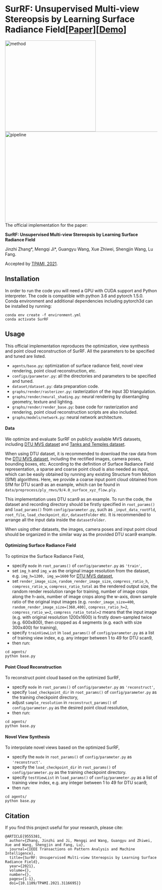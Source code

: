 # SurRF: Unsupervised Multi-view Stereopsis by Learning Surface Radiance Field[[Paper]](https://ieeexplore.ieee.org/document/9555381)[[Demo]()]

<img src="https://github.com/GuangyuWang99/SurRF/raw/main/media/method_1.png" width="300" height="300" alt="method"/><img align='right' src="https://github.com/GuangyuWang99/SurRF/raw/main/media/pipeline.png" width="700" height="300" alt="pipeline"/>

The official implementation for the paper:

**SurRF: Unsupervised Multi-view Stereopsis by Learning Surface Radiance Field**

Jinzhi Zhang\*, Mengqi Ji*, Guangyu Wang, Xue Zhiwei, Shengjin Wang, Lu Fang.

Accepted by [TPAMI, 2021](https://ieeexplore.ieee.org/document/9555381).

## Installation

In order to run the code you will need a GPU with CUDA support and Python interpreter. The code is compatible with python 3.6 and pytorch 1.5.0. Conda environment and additional dependencies including pytorch3d can be installed by running:

```
conda env create -f environment.yml
conda activate SurRF
```

## Usage

This official implementation reproduces the optimization, view synthesis and point cloud reconstruction of SurRF. All the parameters to be specified and tuned are listed.

- `agents/base.py`: optimization of surface radiance field, novel view rendering, point cloud reconstruction, etc.
- `configs/parameter.py`: all the directories and parameters to be specified and tuned.
- `dataset/dataset.py`: data preparation code.
- `graphs/render/rasterizer.py`: rasterization of the input 3D triangulation. 
- `graphs/render/neural_shading.py`: neural rendering by disentangling geometry, texture and lighting. 
- `graphs/render/render_base.py`: base code for rasterization and rendering, point cloud reconstruction scripts are also included.
- `graphs/models/network.py`: neural network architecture.

#### Data

We optimize and evaluate SurRF on publicly available MVS datasets, including [DTU MVS dataset](http://roboimagedata.compute.dtu.dk/?page_id=36) and [Tanks and Temples dataset](https://www.tanksandtemples.org/).

When using DTU dataset, it is recommended to download the raw data from the [DTU MVS dataset](http://roboimagedata.compute.dtu.dk/?page_id=36), including the rectified images, camera poses, bounding boxes, etc. According to the definition of Surface Radiance Field representation, a sparse and coarse point cloud is also needed as input, which can be easily obtained by running any existing Structure from Motion (SfM) algorithms. Here, we provide a coarse input point cloud obtained from SfM for DTU scan9 as an example, which can be found in `data/preprocess/ply_rmvs/9/4.0_surface_xyz_flow.ply`. 

This implementation uses DTU scan9 as an example. To run the code, the dataset and recording directory should be firstly specified in `root_params()`  and `load_params()` from `config/parameter.py`, such as `_input_data_rootFld`, `root_file`, `load_checkpoint_dir`, `datasetFolder` etc. It is recommended to arrange all the input data inside the `datasetFolder`.

When using other datasets, the images, camera poses and input point cloud should be organized in the similar way as the provided DTU scan9 example.

#### Optimizing Surface Radiance Field

To optimize the Surface Radiance Field, 

- specify `mode` in `root_params()` of `config/parameter.py` as `'train'`,
- set `img_h` and `img_w` as the original image resolution from the dataset, e.g. `img_h=1200, img_w=1600` for [DTU MVS dataset](http://roboimagedata.compute.dtu.dk/?page_id=36),
- set `render_image_size`, `random_render_image_size`, `compress_ratio_h`, `compress_ratio_w`, `compress_ratio_total` as the rendered output size, the random render resolution range for training, number of image crops along the h-axis, number of image crops along the w-axis, down sample ratio of the original input images (e.g. `render_image_size=400`, `random_render_image_size=[360,400]`, `compress_ratio_h=2`, `compress_ratio_w=2`, `compress_ratio_total=2` means that the input image (e.g. with original resolution 1200x1600) is firstly down-sampled twice (e.g. 600x800), then cropped as 4 segments (e.g. each with size 300x400) for training), 
- specify `trainViewList` in `load_params()` of `config/parameter.py` as a list of training view index, e.g. any integer between 1 to 49 for DTU scan9,
- then run: 

```
cd agents/
python base.py
```

#### Point Cloud Reconstruction

To reconstruct point cloud based on the optimized SurRF, 

- specify `mode` in `root_params()` of `config/parameter.py` as `'reconstruct'`,
- specify `load_checkpoint_dir` in `root_params()` of `config/parameter.py` as the training checkpoint directory,
- adjust `sample_resolution` in `reconstruct_params()` of `config/parameter.py` as the desired point cloud resolution,
- then run: 

```
cd agents/
python base.py
```

#### Novel View Synthesis

To interpolate novel views based on the optimized SurRF, 

- specify the `mode` in `root_params()` of `config/parameter.py` as `'reconstruct'`.
- specify the `load_checkpoint_dir` in `root_params()` of `config/parameter.py` as the training checkpoint directory.
- specify `testViewList` in `load_params()` of `config/parameter.py` as a list of training view index, e.g. any integer between 1 to 49 for DTU scan9,
- then run: 

```
cd agents/
python base.py
```

## Citation

If you find this project useful for your research, please cite:

```
@ARTICLE{9555381,
  author={Zhang, Jinzhi and Ji, Mengqi and Wang, Guangyu and Zhiwei, Xue and Wang, Shengjin and Fang, Lu},
  journal={IEEE Transactions on Pattern Analysis and Machine Intelligence}, 
  title={SurRF: Unsupervised Multi-view Stereopsis by Learning Surface Radiance Field}, 
  year={2021},
  volume={},
  number={},
  pages={1-1},
  doi={10.1109/TPAMI.2021.3116695}}
```



